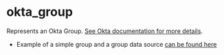 # okta_group

Represents an Okta Group. [See Okta documentation for more details](https://developer.okta.com/docs/api/resources/groups).

* Example of a simple group and a group data source [can be found here](./datasource.tf)
